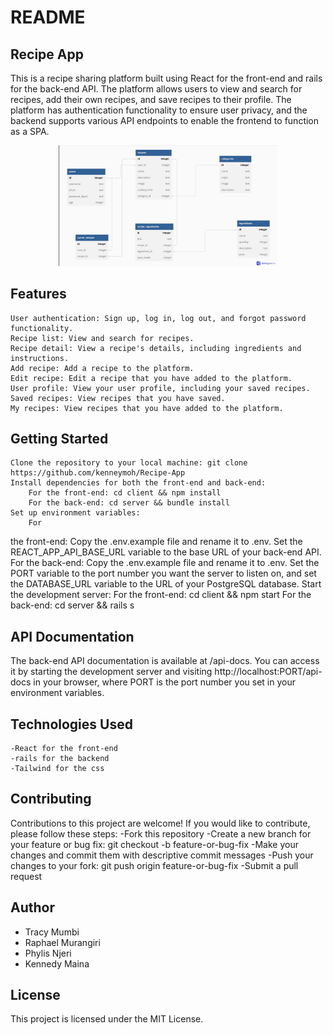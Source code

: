 # README
## Recipe App
This
 is a recipe sharing platform built using React for the front-end and
rails for the back-end API. The platform allows users to view and search
 for recipes, add their own recipes, and save recipes to their profile.
The platform has authentication functionality to ensure user privacy,
and the backend supports various API endpoints to enable the frontend to
 function as a SPA.

<p align="center">
  <img src="client/public/erd.jpeg" width="350" title="hover text">

</p>

## Features
    User authentication: Sign up, log in, log out, and forgot password functionality.
    Recipe list: View and search for recipes.
    Recipe detail: View a recipe's details, including ingredients and instructions.
    Add recipe: Add a recipe to the platform.
    Edit recipe: Edit a recipe that you have added to the platform.
    User profile: View your user profile, including your saved recipes.
    Saved recipes: View recipes that you have saved.
    My recipes: View recipes that you have added to the platform.
## Getting Started
    Clone the repository to your local machine: git clone https://github.com/kenneymoh/Recipe-App
    Install dependencies for both the front-end and back-end:
        For the front-end: cd client && npm install
        For the back-end: cd server && bundle install
    Set up environment variables:
        For
 the front-end: Copy the .env.example file and rename it to .env. Set
the REACT_APP_API_BASE_URL variable to the base URL of your back-end
API.
        For the back-end: Copy the .env.example file and rename
it to .env. Set the PORT variable to the port number you want the server
 to listen on, and set the DATABASE_URL variable to the URL of your
PostgreSQL database.
    Start the development server:
        For the front-end: cd client && npm start
        For the back-end: cd server && rails s
## API Documentation
The back-end API documentation is available at /api-docs. You can access it by starting the development server and visiting http://localhost:PORT/api-docs in your browser, where PORT is the port number you set in your environment variables.
## Technologies Used
    -React for the front-end
    -rails for the backend
    -Tailwind for the css
## Contributing
Contributions to this project are welcome! If you would like to contribute, please follow these steps:
    -Fork this repository
    -Create a new branch for your feature or bug fix: git checkout -b feature-or-bug-fix
    -Make your changes and commit them with descriptive commit messages
    -Push your changes to your fork: git push origin feature-or-bug-fix
    -Submit a pull request
## Author
- Tracy Mumbi
- Raphael Murangiri
- Phylis Njeri
- Kennedy Maina
## License
This project is licensed under the MIT License.
